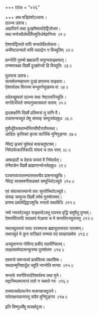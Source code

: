 +++
title = "०२६"

+++
अथ षड्विंशोऽध्यायः।  
दाल्भ्य उवाच।  
अप्राप्तिर्न तथा दुःखमैश्वर्यादेर्द्विजोत्तम।  
यथा मनोरथैर्लब्धैर्विच्युतिर्धर्महानिजा ॥१॥

ऐश्वर्याद्वित्ततो वापि सन्ततेर्देवलोकतः।  
अभीष्टादन्यतो वापि पदाद्येन न विच्युतिम् ॥२॥

प्राप्नोति पुरुषो ब्रह्मन्नारी वापुण्यसङ्क्षयात्।  
तन्ममाचक्ष्व विप्रर्षे दुःखमेभ्यो हि विच्युतिः ॥३॥

पुलस्त्य उवाच।  
सत्यमेतन्महाभाग दुःखं प्राप्तस्य सङ्क्षयः।  
ऐश्वर्यादथ वित्तस्य बन्धुवर्गसुखस्य वा ॥४॥

तदेतच्छ्रूयतां दाल्भ्य यथा नेष्टात्परिच्युतिः।  
सर्गादेर्जायते सम्यगुपवासवतां सताम् ॥५॥

द्वादशर्क्षाणि विप्रर्षे प्रतिमासं तु यानि वै।  
तन्नामान्यच्युतं तेषु सम्यक् सम्पूजयेद्बुधः ॥६॥

पुष्पैर्धूपैस्तथाम्भोभिरभीष्टैरपरैस्तथा।  
आदितः कृत्तिकां कृत्वा कार्त्तिके मुनिपुङ्गव ॥७॥

नैवेद्यं कृसरं पूर्वमन्नं मासचतुष्टयम्।  
निवेदयेत्कार्त्तिकादि संयावं च ततः परम् ॥८॥

आषाढादौ च देवाय पायसं वै निवेदयेत्।  
तेनैवान्नेन विप्रर्षे ब्राह्मणान्भोजयेद्बुधः ॥९॥

पञ्चगव्यजलस्नातस्तस्यैव प्राशनाच्छुचिः।  
नैवेद्यं स्वयमश्नीयान्नक्तं सम्पूजितेऽच्युते ॥१०॥

एवं संवत्सरस्यान्ते ततः सुप्तोत्थितेऽच्युते।  
संयक् सम्पूज्य विप्रर्षे तमेव पुरुषोत्तमम्।  
प्रणम्य प्रार्थयेद्विद्वाञ्शुचिः स्नातो यथाविधि ॥११॥

नमो नमस्तेऽच्युत सङ्क्षयोऽस्तु पापस्य वृद्धिं समुपैतु पुण्यम्।  
ऐश्वर्यवित्तादि सदाक्षयं मेऽक्षया च मे सन्ततिरच्युतास्तु ॥१२॥

यथाच्युतस्त्वं परतः परस्मात्स ब्रह्मभूतात्परतः परात्मन्।  
तथाच्युतं मे कुरु वाञ्छितं यन्मया पदं पापहराप्रमेय ॥१३॥

अच्युतानन्त गोविन्द प्रसीद यदभीप्सितम्।  
तदक्षयममेयात्मन्कुरुष्व पुरुषोत्तम ॥१४॥

एवमन्ते समभ्यर्च्य प्रार्थयित्वा तथाशिषः।  
यथावन्मुनिशार्दूल च्युतिं नाप्नोति मानवः ॥१५॥

सन्ततेः स्वर्गवित्तादेरैश्वर्यस्य तथा मुने।  
यद्वाभिमतमत्यन्तं ततो न च्यवते नरः ॥१६॥

तस्मात्सर्वप्रयत्नेन मासनक्षत्रपूजने।  
यतेताक्षयकामस्तु सदैव मुनिपुङ्गव ॥१७॥

इति विष्णुधर्मेषु मासर्क्षपूजा।  
